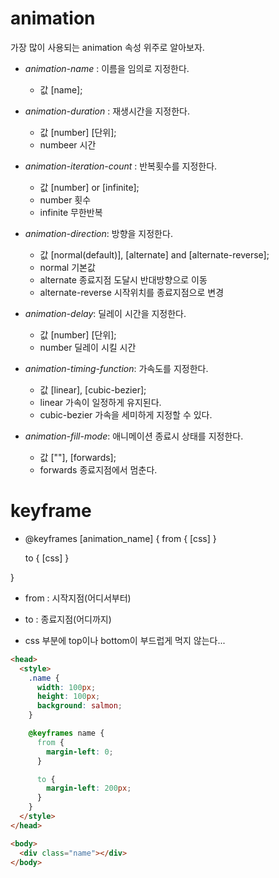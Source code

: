 # animation

가장 많이 사용되는 animation 속성 위주로 알아보자.

- _animation-name_ : 이름을 임의로 지정한다.

  - 값 [name];

- _animation-duration_ : 재생시간을 지정한다.

  - 값 [number] [단위];
  - numbeer 시간

- _animation-iteration-count_ : 반복횟수를 지정한다.

  - 값 [number] or [infinite];
  - number 횟수
  - infinite 무한반복

- _animation-direction_: 방향을 지정한다.

  - 값 [normal(default)], [alternate] and [alternate-reverse];
  - normal 기본값
  - alternate 종료지점 도달시 반대방향으로 이동
  - alternate-reverse 시작위치를 종료지점으로 변경

- _animation-delay_: 딜레이 시간을 지정한다.

  - 값 [number] [단위];
  - number 딜레이 시킬 시간

- _animation-timing-function_: 가속도를 지정한다.

  - 값 [linear], [cubic-bezier];
  - linear 가속이 일정하게 유지된다.
  - cubic-bezier 가속을 세미하게 지정할 수 있다.

- _animation-fill-mode_: 애니메이션 종료시 상태를 지정한다.
  - 값 [""], [forwards];
  - forwards 종료지점에서 멈춘다.

# keyframe

- @keyframes [animation_name] {
  from {
  [css]
  }

  to {
  [css]
  }

}

- from : 시작지점(어디서부터)
- to : 종료지점(어디까지)

- css 부분에 top이나 bottom이 부드럽게 먹지 않는다...

```html
<head>
  <style>
    .name {
      width: 100px;
      height: 100px;
      background: salmon;
    }

    @keyframes name {
      from {
        margin-left: 0;
      }

      to {
        margin-left: 200px;
      }
    }
  </style>
</head>

<body>
  <div class="name"></div>
</body>
```
